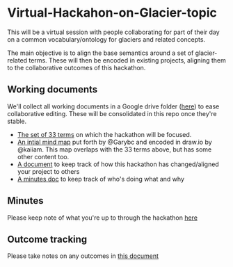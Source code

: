 # Virtual-Hackahon-on-Glacier-topic
This will be a virtual session with people collaborating for part of their day on a common vocabulary/ontology for glaciers and related concepts.

The main objective is to align the base semantics around a set of glacier-related terms. These will then be encoded in existing projects, aligning them to the collaborative outcomes of this hackathon.

## Working documents

We'll collect all working documents in a Google drive folder ([here](https://drive.google.com/drive/folders/1XjRQdI-ndNHMk_nGINo5yoCU5WM99TEl)) to ease collaborative editing. These will be consolidated in this repo once they're stable. 
- [The set of 33 terms](https://docs.google.com/spreadsheets/d/1_Nm1vj2hM7a3Gewkqkrnkn0zSTGOQK5JH0tGj8PNIU8/edit#gid=32243948) on which the hackathon will be focused.
- [An intial mind map](https://www.draw.io/#G1_2ybICAzjOjYlgf-93Xme5DfdgYaRsJ6) put forth by @Garybc and encoded in draw.io by @kaiiam. This map overlaps with the 33 terms above, but has some other content too.
- [A document](https://docs.google.com/document/d/1TF20sW2crq45cIb0pe1Nyx-6DcjlfQx5oFg4sAyj3wM/edit) to keep track of how this hackathon has changed/aligned your project to others
- [A minutes doc](https://docs.google.com/document/d/1YcVHJdFfdO4QdkcHNx4eBt9-W3A2DC4i-8RW0Zxr0XA/edit) to keep track of who's doing what and why

## Minutes

Please keep note of what you're up to through the hackathon [here](https://docs.google.com/document/d/1YcVHJdFfdO4QdkcHNx4eBt9-W3A2DC4i-8RW0Zxr0XA/edit)

## Outcome tracking

Please take notes on any outcomes in [this document](https://docs.google.com/document/d/1TF20sW2crq45cIb0pe1Nyx-6DcjlfQx5oFg4sAyj3wM/edit)
